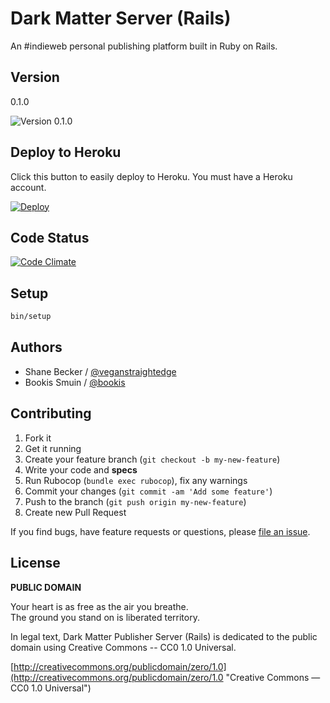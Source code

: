 # Dark Matter Server (Rails)

An #indieweb personal publishing platform built in Ruby on Rails.


## Version

0.1.0

![Version 0.1.0](https://img.shields.io/badge/VERSION-0.1.0-green.svg)


## Deploy to Heroku

Click this button to easily deploy to Heroku. You must have a Heroku account.

[![Deploy](https://www.herokucdn.com/deploy/button.png)](https://heroku.com/deploy)


## Code Status

[![Code Climate](https://codeclimate.com/github/darkmatterapp/publisher-server-rails/badges/gpa.svg)](https://codeclimate.com/github/darkmatterapp/publisher-server-rails)


## Setup

```bash
bin/setup
```


## Authors

* Shane Becker / [@veganstraightedge](https://github.com/veganstraightedge)
* Bookis Smuin / [@bookis](https://github.com/bookis)


## Contributing

1. Fork it
1. Get it running
1. Create your feature branch (`git checkout -b my-new-feature`)
1. Write your code and **specs**
1. Run Rubocop (`bundle exec rubocop`), fix any warnings
1. Commit your changes (`git commit -am 'Add some feature'`)
1. Push to the branch (`git push origin my-new-feature`)
1. Create new Pull Request

If you find bugs, have feature requests or questions, please
[file an issue](https://github.com/darkmatterapp/publisher-server-rails/issues).


## License

**PUBLIC DOMAIN**

Your heart is as free as the air you breathe. <br>
The ground you stand on is liberated territory.

In legal text, Dark Matter Publisher Server (Rails) is dedicated to the public domain
using Creative Commons -- CC0 1.0 Universal.

[http://creativecommons.org/publicdomain/zero/1.0](http://creativecommons.org/publicdomain/zero/1.0 "Creative Commons &mdash; CC0 1.0 Universal")
